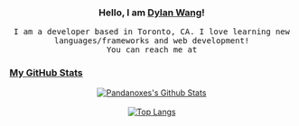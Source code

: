 <h3 align="center">Hello, I am <b><a rel="nofollow noopener noreferrer" target="_blank" href="https://web-portfolio-ten.vercel.app/">Dylan Wang</a></b>!</samp></h3>

<p align="center">
  <samp>
    I am a developer based in Toronto, CA. I love learning new languages/frameworks and web development!
  </samp>
  <br>
  <samp>
    You can reach me at <b><a rel="nofollow noopener noreferrer" target="_blank" href="mailto:dc.wang547@gmail.com"></b>
  </samp>
</p>

###  My GitHub Stats

<div align="center">
<img  alt ="Pandanoxes's Github Stats"src="https://github-readme-stats.vercel.app/api?username=dwang134&show_icons=true&theme=highcontrast">
</div>
<br>
<div align="center">
<img alt ="Top Langs"src="https://github-readme-stats.vercel.app/api/top-langs/?username=dwang134&layout=compact&theme=highcontrast">
</div>

<br>
<br>

